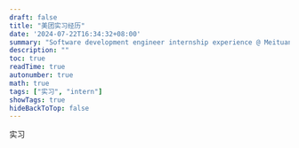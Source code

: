 ```yaml
---
draft: false
title: "美团实习经历"
date: '2024-07-22T16:34:32+08:00'
summary: "Software development engineer internship experience @ Meituan"
description: ""
toc: true
readTime: true
autonumber: true
math: true
tags: ["实习", "intern"]
showTags: true
hideBackToTop: false
---
```

实习